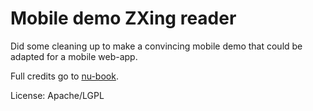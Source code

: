 # Mobile demo ZXing reader

Did some cleaning up to make a convincing mobile demo that could be adapted for a mobile web-app.

Full credits go to [nu-book](https://github.com/nu-book/zxing-cpp).

License: Apache/LGPL